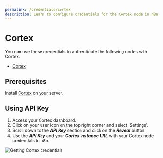 ```yaml
---
permalink: /credentials/cortex
description: Learn to configure credentials for the Cortex node in n8n
---
```

# Cortex

You can use these credentials to authenticate the following nodes with Cortex.
- [Cortex](../../nodes-library/nodes/Cortex/README.md)

## Prerequisites

Install [Cortex](https://github.com/TheHive-Project/CortexDocs/blob/master/installation/install-guide.md) on your server.

## Using API Key

1. Access your Cortex dashboard.
2. Click on your user icon on the top right corner and select 'Settings'.
3. Scroll down to the ***API Key*** section and click on the ***Reveal*** button.
4. Use the ***API Key*** and your ***Cortex instance URL*** with your Cortex node credentials in n8n.

![Getting Cortex credentials](REDACTED)
